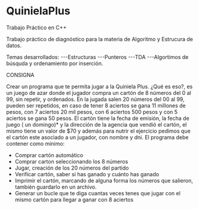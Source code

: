 # QuinielaPlus
Trabajo Práctico en C++


Trabajo práctico de diagnóstico para la materia de Algoritmo y Estrucura de datos.

Temas desarrollados:
---Estructuras
---Punteros
---TDA
---Algortimos de búsquda y ordenamiento por inserción.


CONSIGNA

Crear un programa que te permita jugar a la Quiniela Plus. ¿Qué es eso?, es un juego de
azar donde el jugador compra un cartón de 8 números del 0 al 99, sin repetir, y
ordenados. En la jugada salen 20 números del 00 al 99, pueden ser repetidos, en caso
de tener 8 aciertos se gana 11 millones de pesos, con 7 aciertos 20 mil pesos, con 6
aciertos 500 pesos y con 5 aciertos se gana 50 pesos. El cartón tiene la fecha de
emisión, la fecha de juego ( un domingo)* y la dirección de la agencia que vendió el
cartón, el mismo tiene un valor de $70 y además para nutrir el ejercicio pedimos que el
cartón este asociado a un jugador, con nombre y dni.
El programa debe contener como mínimo:
- Comprar cartón automático
- Comprar carton seleccionando los 8 números
- Jugar, creación de los 20 números del partido
- Verificar cartón, saber si has ganado y cuánto has ganado
- Imprimir el cartón, marcando de alguna forma los números que salieron, también
guardarlo en un archivo.
- Generar un bucle que te diga cuantas veces tenes que jugar con el mismo cartón
para llegar a ganar con 8 aciertos
